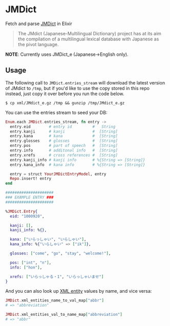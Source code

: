 # JMDict

Fetch and parse [JMDict](https://www.mdbg.net/chindict/export/cedict/cedict_1_0_ts_utf-8_mdbg.zip) in Elixir

> The JMdict (Japanese-Multilingual Dictionary) project has at its aim the compilation of a multilingual lexical database with Japanese as the pivot language.

**NOTE**: Currently uses JMDict_e (Japanese->English only).

## Usage

The following call to `JMDict.entries_stream` will download the latest version of JMdict to `/tmp`, but if you'd like to use the copy stored in this repo instead, just copy it over before you run the code below.

```
$ cp xml/JMdict_e.gz /tmp && gunzip /tmp/JMdict_e.gz
```

You can use the entries stream to seed your DB:

```elixir
Enum.each JMDict.entries_stream, fn entry ->
  entry.eid        # entry id         #   String
  entry.kanji      # kanji            #  [String]
  entry.kana       # kana             #  [String]
  entry.glosses    # glosses          #  [String]
  entry.pos        # part of speech   #  [String]
  entry.info       # additonal info   #  [String]
  entry.xrefs      # cross references #  [String]
  entry.kanji_info # kanji info       # %{String => [String]}
  entry.kana_info  # kana info        # %{String => [String]}

  entry = struct YourJMDictEntryModel, entry
  Repo.insert! entry
end
```

```elixir
#####################
### EXAMPLE ENTRY ###
#####################

%JMDict.Entry{
  eid: "1000920",

  kanji: [],
  kanji_info: %{},

  kana: ["いらっしゃい", "いらしゃい"],
  kana_info: %{"いらしゃい" => ["ik"]},

  glosses: ["come", "go", "stay", "welcome!"],

  pos: ["int", "n"],
  info: ["hon"],

  xrefs: ["いらっしゃる・1", "いらっしゃいませ"]
}
```

And you can also look up [XML entity](http://www.csse.monash.edu.au/~jwb/jmdict_dtd_h.html) values by name, and vice versa:

```elixir
JMDict.xml_entities_name_to_val_map["abbr"]
# => "abbreviation"

JMDict.xml_entities_val_to_name_map["abbreviation"]
# => "abbr"
```
